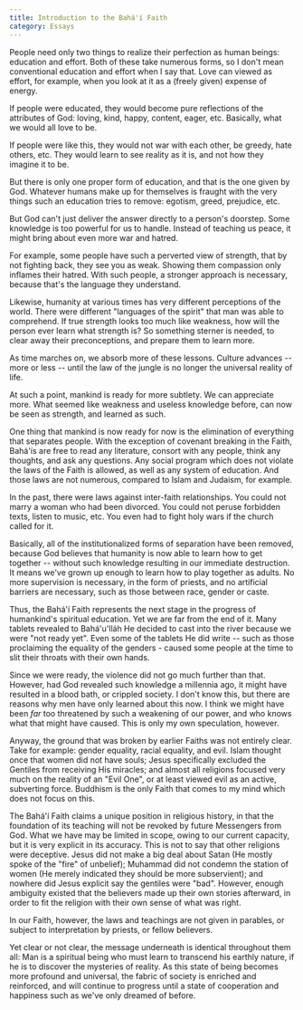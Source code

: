 ```yaml
---
title: Introduction to the Bahá'í Faith
category: Essays
---
```


People need only two things to realize their perfection as human beings:
education and effort.  Both of these take numerous forms, so I don't
mean conventional education and effort when I say that.  Love can viewed
as effort, for example, when you look at it as a (freely given) expense
of energy.

If people were educated, they would become pure reflections of the
attributes of God: loving, kind, happy, content, eager, etc.  Basically,
what we would all love to be.

If people were like this, they would not war with each other, be greedy,
hate others, etc.  They would learn to see reality as it is, and not how
they imagine it to be.

But there is only one proper form of education, and that is the one
given by God.  Whatever humans make up for themselves is fraught with
the very things such an education tries to remove: egotism, greed,
prejudice, etc.

But God can't just deliver the answer directly to a person's doorstep.
Some knowledge is too powerful for us to handle.  Instead of teaching us
peace, it might bring about even more war and hatred.

For example, some people have such a perverted view of strength, that by
not fighting back, they see you as weak.  Showing them compassion only
inflames their hatred.  With such people, a stronger approach is
necessary, because that's the language they understand.

Likewise, humanity at various times has very different perceptions of
the world.  There were different "languages of the spirit" that man was
able to comprehend.  If true strength looks too much like weakness, how
will the person ever learn what strength is?  So something sterner is
needed, to clear away their preconceptions, and prepare them to learn
more.

As time marches on, we absorb more of these lessons.  Culture advances
-- more or less -- until the law of the jungle is no longer the
universal reality of life.

At such a point, mankind is ready for more subtlety.  We can appreciate
more.  What seemed like weakness and useless knowledge before, can now
be seen as strength, and learned as such.

One thing that mankind is now ready for now is the elimination of
everything that separates people.  With the exception of covenant
breaking in the Faith, Bahá'ís are free to read any literature, consort
with any people, think any thoughts, and ask any questions.  Any social
program which does not violate the laws of the Faith is allowed, as well
as any system of education.  And those laws are not numerous, compared
to Islam and Judaism, for example.

In the past, there were laws against inter-faith relationships.  You
could not marry a woman who had been divorced.  You could not peruse
forbidden texts, listen to music, etc.  You even had to fight holy wars
if the church called for it.

Basically, all of the institutionalized forms of separation have been
removed, because God believes that humanity is now able to learn how to
get together -- without such knowledge resulting in our immediate
destruction.  It means we've grown up enough to learn how to play
together as adults.  No more supervision is necessary, in the form of
priests, and no artificial barriers are necessary, such as those between
race, gender or caste.

Thus, the Bahá'í Faith represents the next stage in the progress of
humankind's spiritual education.  Yet we are far from the end of it.
Many tablets revealed to Bahá'u'lláh He decided to cast into the river
because we were "not ready yet".  Even some of the tablets He did write
-- such as those proclaiming the equality of the genders - caused some
people at the time to slit their throats with their own hands.

Since we were ready, the violence did not go much further than that.
However, had God revealed such knowledge a millennia ago, it might have
resulted in a blood bath, or crippled society.  I don't know this, but
there are reasons why men have only learned about this now.  I think we
might have been *far* too threatened by such a weakening of our power, and
who knows what that might have caused.  This is only my own speculation,
however.

Anyway, the ground that was broken by earlier Faiths was not entirely
clear.  Take for example: gender equality, racial equality, and evil.
Islam thought once that women did not have souls; Jesus specifically
excluded the Gentiles from receiving His miracles; and almost all
religions focused very much on the reality of an "Evil One", or at least
viewed evil as an active, subverting force.  Buddhism is the only Faith
that comes to my mind which does not focus on this.

The Bahá'í Faith claims a unique position in religious history, in that
the foundation of its teaching will not be revoked by future Messengers
from God.  What we have may be limited in scope, owing to our current
capacity, but it is very explicit in its accuracy.  This is not to say
that other religions were deceptive.  Jesus did not make a big deal
about Satan (He mostly spoke of the "fire" of unbelief); Muhammad did
not condemn the station of women (He merely indicated they should be
more subservient); and nowhere did Jesus explicit say the gentiles were
"bad".  However, enough ambiguity existed that the believers made up
their own stories afterward, in order to fit the religion with their own
sense of what was right.

In our Faith, however, the laws and teachings are not given in parables,
or subject to interpretation by priests, or fellow believers.

Yet clear or not clear, the message underneath is identical throughout
them all: Man is a spiritual being who must learn to transcend his
earthly nature, if he is to discover the mysteries of reality.  As this
state of being becomes more profound and universal, the fabric of
society is enriched and reinforced, and will continue to progress until
a state of cooperation and happiness such as we've only dreamed of
before.


